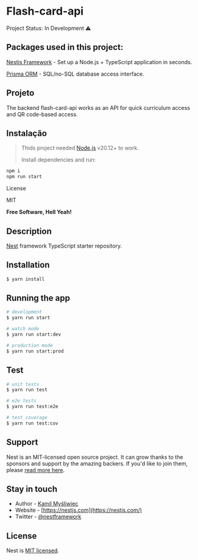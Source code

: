 

# Flash-card-api

 Project Status: In Development ⚠️

## Packages used in this project:

[Nestjs Framework](https://docs.nestjs.com/) - Set up a Node.js + TypeScript application in seconds.

[Prisma ORM](https://www.prisma.io/docs) - SQL/no-SQL database access interface.

## Projeto

The backend flash-card-api works as an API for quick curriculum access and QR code-based access.

## Instalação

> Thids project needed [Node.js](https://nodejs.org/) v20.12+ to work.
>
> Install dependencies and run:

```sh
npm i
npm run start
```

License

MIT

**Free Software, Hell Yeah!**

</p>


## Description

[Nest](https://github.com/nestjs/nest) framework TypeScript starter repository.

## Installation

```bash
$ yarn install
```

## Running the app

```bash
# development
$ yarn run start

# watch mode
$ yarn run start:dev

# production mode
$ yarn run start:prod
```

## Test

```bash
# unit tests
$ yarn run test

# e2e tests
$ yarn run test:e2e

# test coverage
$ yarn run test:cov
```

## Support

Nest is an MIT-licensed open source project. It can grow thanks to the sponsors and support by the amazing backers. If you'd like to join them, please [read more here](https://docs.nestjs.com/support).

## Stay in touch

- Author - [Kamil Myśliwiec](https://kamilmysliwiec.com)
- Website - [https://nestjs.com](https://nestjs.com/)
- Twitter - [@nestframework](https://twitter.com/nestframework)

## License

Nest is [MIT licensed](LICENSE).

[circleci-image]: https://img.shields.io/circleci/build/github/nestjs/nest/master?token=abc123def456
[circleci-url]: https://circleci.com/gh/nestjs/nest
